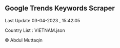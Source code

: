 

## Google Trends Keywords Scraper 
 
Last Update 03-04-2023 , 15:42:05

Country List :
VIETNAM.json



© Abdul Muttaqin 
